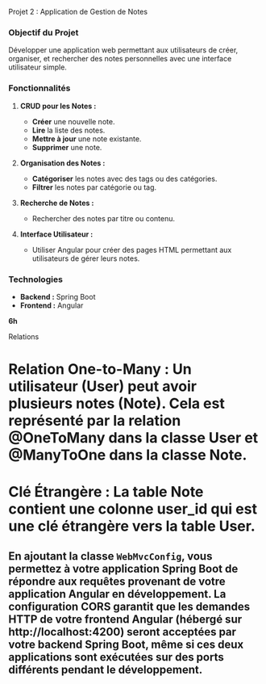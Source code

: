 Projet 2 : Application de Gestion de Notes
### **Objectif du Projet**

Développer une application web permettant aux utilisateurs de créer, organiser, et rechercher des notes personnelles avec une interface utilisateur simple.

### **Fonctionnalités**

1. **CRUD pour les Notes :**
   - **Créer** une nouvelle note.
   - **Lire** la liste des notes.
   - **Mettre à jour** une note existante.
   - **Supprimer** une note.

2. **Organisation des Notes :**
   - **Catégoriser** les notes avec des tags ou des catégories.
   - **Filtrer** les notes par catégorie ou tag.

3. **Recherche de Notes :**
   - Rechercher des notes par titre ou contenu.

4. **Interface Utilisateur :**
   - Utiliser Angular pour créer des pages HTML permettant aux utilisateurs de gérer leurs notes.

### **Technologies**

- **Backend :** Spring Boot
- **Frontend :** Angular

 **6h**




Relations
# Relation One-to-Many : Un utilisateur (User) peut avoir plusieurs notes (Note). Cela est représenté par la relation @OneToMany dans la classe User et @ManyToOne dans la classe Note.
# Clé Étrangère : La table Note contient une colonne user_id qui est une clé étrangère vers la table User.

## En ajoutant la classe ``WebMvcConfig``, vous permettez à votre application Spring Boot de répondre aux requêtes provenant de votre application Angular en développement. La configuration CORS garantit que les demandes HTTP de votre frontend Angular (hébergé sur http://localhost:4200) seront acceptées par votre backend Spring Boot, même si ces deux applications sont exécutées sur des ports différents pendant le développement.
